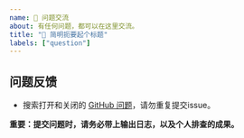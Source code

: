 ```yaml
---
name: 🙋 问题交流
about: 有任何问题，都可以在这里交流。
title: "🙋 简明扼要起个标题"
labels: ["question"]
---
```


## 问题反馈

- 搜索打开和关闭的 [GitHub 问题](https://github.com/eryajf/gitlabCodeSearch/issues)，请勿重复提交issue。

**重要：提交问题时，请务必带上输出日志，以及个人排查的成果。**